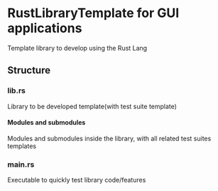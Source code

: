 # RustLibraryTemplate for GUI applications
Template library to develop using the Rust Lang

## Structure
### lib.rs
Library to be developed template(with test suite template)
#### Modules and submodules
Modules and submodules inside the library, with all related test suites templates
### main.rs
Executable to quickly test library code/features
